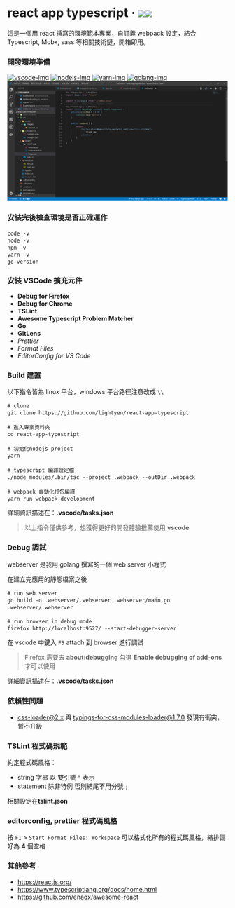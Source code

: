 # react app typescript &middot; ![](https://img.shields.io/github/license/lightyen/react-app-typescript.svg?style=flat-square)![](https://img.shields.io/github/package-json/v/lightyen/react-app-typescript.svg)

這是一個用 react 撰寫的環境範本專案，自訂義 webpack 設定，結合 Typescript, Mobx, sass 等相關技術鏈，開箱即用。

### 開發環境準備

<a href="https://code.visualstudio.com">
<img src="https://user-images.githubusercontent.com/49339/32078127-102bbcfe-baa6-11e7-8ab9-b04dcad2035e.png" alt="vscode-img" width="10%"/></a>

<a href="https://nodejs.org">
<img src="https://nodejs.org/static/images/logos/nodejs-new-pantone-black.png" alt="nodejs-img" width="15%"/></a>

<a href="https://yarnpkg.com">
<img src="https://raw.githubusercontent.com/yarnpkg/assets/master/yarn-kitten-full.png" alt="yarn-img" width="15%"/></a>

<a href="https://golang.org/dl">
<img src="https://blog.golang.org/go-brand/Go-Logo/SVG/Go-Logo_Blue.svg" alt="golang-img" width="10%"/></a>
<br />

<img src="https://raw.githubusercontent.com/lightyen/react-app-typescript/master/env.png" />

### 安裝完後檢查環境是否正確運作

```shell
code -v
node -v
npm -v
yarn -v
go version
```

### 安裝 VSCode 擴充元件

- **Debug for Firefox**
- **Debug for Chrome**
- **TSLint**
- **Awesome Typescript Problem Matcher**
- **Go**
- **GitLens**
- _Prettier_
- _Format Files_
- _EditorConfig for VS Code_

### Build 建置

以下指令皆為 linux 平台，windows 平台路徑注意改成 `\\`

```shell
# clone
git clone https://github.com/lightyen/react-app-typescript

# 進入專案資料夾
cd react-app-typescript

# 初始化nodejs project
yarn

# typescript 編譯設定檔
./node_modules/.bin/tsc --project .webpack --outDir .webpack

# webpack 自動化打包編譯
yarn run webpack-development
```

詳細資訊描述在：**.vscode/tasks.json**

> 以上指令僅供參考，想獲得更好的開發體驗推薦使用 **vscode**

### Debug 調試

webserver 是我用 golang 撰寫的一個 web server 小程式

在建立完應用的靜態檔案之後

```shell
# run web server
go build -o .webserver/.webserver .webserver/main.go
.webserver/.webserver

# run browser in debug mode
firefox http://localhost:9527/ --start-debugger-server
```

在 vscode 中鍵入 `F5` attach 到 browser 進行調試

> Firefox 需要去 **about:debugging** 勾選 **Enable debugging of add-ons** 才可以使用

詳細資訊描述在：**.vscode/tasks.json**

### 依賴性問題

- css-loader@2.x 與 typings-for-css-modules-loader@1.7.0 發現有衝突，暫不升級

### TSLint 程式碼規範

約定程式碼風格：

- string 字串 以 雙引號 `"` 表示
- statement 除非特例 否則結尾不用分號 `;`

相關設定在**tslint.json**

### editorconfig, prettier 程式碼風格

按 `F1` > `Start Format Files: Workspace` 可以格式化所有的程式碼風格，縮排偏好為 **4** 個空格

### 其他參考

- https://reactjs.org/
- https://www.typescriptlang.org/docs/home.html
- https://github.com/enaqx/awesome-react
